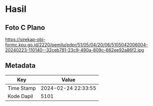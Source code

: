 # Hasil

## Foto C Plano

https://sirekap-obj-formc.kpu.go.id/2220/pemilu/pdpr/51/05/04/20/06/5105042006004-20240223-110140--32ceb781-23c9-490a-809c-662ee92a86f2.jpg


## Metadata

| Key        | Value               |
| ---------- | ------------------- |
| Time Stamp | 2024-02-24 22:33:55 |
| Kode Dapil | 5101                |



